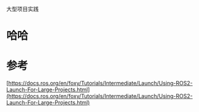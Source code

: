 大型项目实践

# 哈哈

# 参考

[https://docs.ros.org/en/foxy/Tutorials/Intermediate/Launch/Using-ROS2-Launch-For-Large-Projects.html](https://docs.ros.org/en/foxy/Tutorials/Intermediate/Launch/Using-ROS2-Launch-For-Large-Projects.html)
